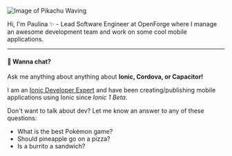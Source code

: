 ![Image of Pikachu Waving](https://emojis.slackmojis.com/emojis/images/1579216111/7550/pikachu_wave.gif?1579216111)

Hi, I'm Paulina ✨ - Lead Software Engineer at OpenForge where I manage an awesome development team and work on some cool mobile applications.

---

#### 💬 Wanna chat?
Ask me anything about anything about __Ionic, Cordova, or Capacitor!__

I am an [Ionic Developer Expert](https://ionic.io/community) and have been creating/publishing mobile applications using Ionic since _Ionic 1 Beta_.

Don't want to talk about dev? Let me know an answer to any of these questions:
- What is the best Pokémon game? 
- Should pineapple go on a pizza?
- Is a burrito a sandwich?
